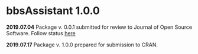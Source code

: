 # bbsAssistant 1.0.0

__2019.07.04__  Package v. 0.0.1 submitted for review to Journal of Open Source Software. Follow status [here](https://github.com/openjournals/joss-papers/tree/joss.01550/joss.01550)

__2019.07.17__  Package v. 1.0.0 prepared for submission to CRAN. 
